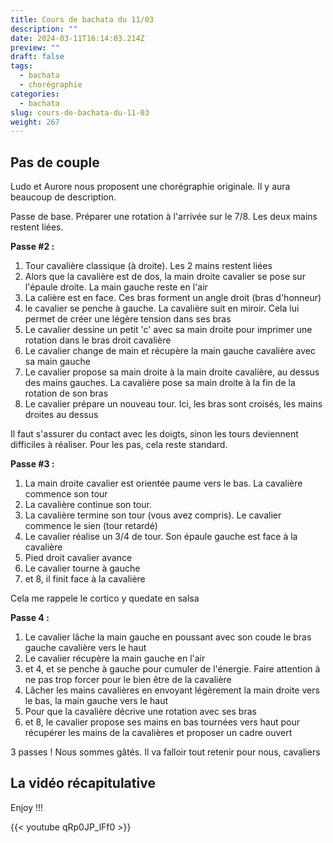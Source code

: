 ```yaml
---
title: Cours de bachata du 11/03
description: ""
date: 2024-03-11T16:14:03.214Z
preview: ""
draft: false
tags:
  - bachata
  - chorégraphie
categories:
  - bachata
slug: cours-de-bachata-du-11-03
weight: 267
--- 
```


## Pas de couple

Ludo et Aurore nous proposent une chorégraphie originale. Il y aura beaucoup de description.

Passe de base. Préparer une rotation à l'arrivée sur le 7/8. Les deux mains restent liées.

**Passe #2 :**
1. Tour cavalière classique (à droite). Les 2 mains restent liées
2. Alors que la cavalière est de dos, la main droite cavalier se pose sur l'épaule droite. La main gauche reste en l'air
3. La calière est en face. Ces bras forment un angle droit (bras d'honneur)
4. le cavalier se penche à gauche. La cavalière suit en miroir. Cela lui permet de créer une légère tension dans ses bras
5. Le cavalier dessine un petit 'c' avec sa main droite pour imprimer une rotation dans le bras droit cavalière
6. Le cavalier change de main et récupère la main gauche cavalière avec sa main gauche
7. Le cavalier propose sa main droite à la main droite cavalière, au dessus des mains gauches. La cavalière pose sa main droite à la fin de la rotation de son bras
8. Le cavalier prépare un nouveau tour. Ici, les bras sont croisés, les mains droites au dessus


Il faut s'assurer du contact avec les doigts, sinon les tours deviennent difficiles à réaliser.
Pour les pas, cela reste standard.

**Passe #3 :**

1. La main droite cavalier est orientée paume vers le bas. La cavalière commence son tour
2. La cavalière continue son tour.
3. La cavalière termine son tour (vous avez compris). Le cavalier commence le sien (tour retardé)
4. Le cavalier réalise un 3/4 de tour. Son épaule gauche est face à la cavalière
5. Pied droit cavalier avance 
6. Le cavalier tourne à gauche
7. et 8, il finit face à la cavalière 

Cela me rappele le cortico y quedate en salsa

**Passe 4 :**

1. Le cavalier lâche la main gauche en poussant avec son coude le bras gauche cavalière vers le haut
2. Le cavalier récupère la main gauche en l'air
3. et 4, et se penche à gauche pour cumuler de l'énergie. Faire attention à ne pas trop forcer pour le bien être de la cavalière
5. Lâcher les mains cavalières en envoyant légèrement la main droite vers le bas, la main gauche vers le haut
6. Pour que la cavalière décrive une rotation avec ses bras
7. et 8, le cavalier propose ses mains en bas tournées vers haut pour récupérer les mains de la cavalières et proposer un cadre ouvert

3 passes ! Nous sommes gâtés. Il va falloir tout retenir pour nous, cavaliers 

## La vidéo récapitulative

Enjoy !!!

{{< youtube qRp0JP_lFf0 >}}
